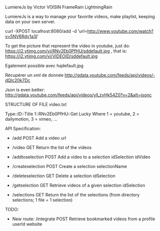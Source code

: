 LumiereJs by Victor VOISIN
FrameRain
LightningRain

LumiereJs is a way to manage your favorite videos, make playlist, keeping data on your own server.

curl -XPOST localhost:8080/add -d 'url=http://www.youtube.com/watch?v=5NV6Rdv1a3I'

To get the picture that represent the video in youtube, just do:
https://i2.ytimg.com/vi/RNv2Eb0PfHU/sddefault.jpg , that is:
https://i2.ytimg.com/vi/VIDEOID/sddefault.jpg

Egalement possible avec hqdefault.jpg

Récupérer un xml de donnée
http://gdata.youtube.com/feeds/api/videos/-dQlc20k7Dc

Json is even better:
http://gdata.youtube.com/feeds/api/videos/ylLzyHk54Z0?v=2&alt=jsonc

STRUCTURE OF FILE video.txt

Type::ID::Title
1::RNv2Eb0PfHU::Get Lucky
Where 1 = youtube, 2 = dailymotion, 3 = vimeo, ...



API Specification:

* /add								POST		Add a video
		url
		
* /video							GET			Return the list of the videos

* /addtoselection			POST		Add a video to a selection
		idSelection
		idVideo
		
* /createselection		POST		Create a selection
		selectionName
		
* /deleteselection		GET			Delete a selection
		idSelection

* /getselection			GET 		Retrieve videos of a given selection
	idSelection
		
* /selections					GET			Return the list of the selections (from directory selections; 1 file = 1 selection)

TODO:
* New route: /integrate POST 	Retrieve bookmarked videos from a profile
							userId
							website
